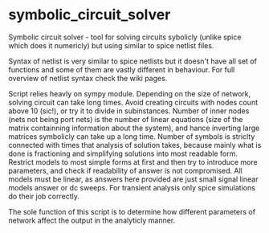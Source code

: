 # symbolic_circuit_solver
Symbolic circuit solver - tool for solving circuits sybolicly (unlike spice which does it numericly) but using similar to spice netlist files.

Syntax of netlist is very similar to spice netlists but it doesn't have all set of functions and some of them are vastly different in behaviour. For full overview of netlist syntax check the wiki pages.

Script relies heavly on sympy module. Depending on the size of network, solving circuit can take long times. Avoid creating circuits with nodes count above 10 (sic!), or try it to divide in subinstances. Number of inner nodes (nets not being port nets) is the number of linear equations (size of the matrix containning information about the system), and hance inverting large matrices symbolicly can take up a long time. Number of symbols is striclty connected with times that analysis of solution takes, because mainly what is done is fractioning and simplifying solutions into most readable form. Restrict models to most simple forms at first and then try to introduce more parameters, and check if readability of answer is not compromised. All models must be linear, as answers here provided are just small signal linear models answer or dc sweeps. For transient analysis only spice simulations do their job correctly.

The sole function of this script is to determine how different parameters of network affect the output in the analyticly manner. 

